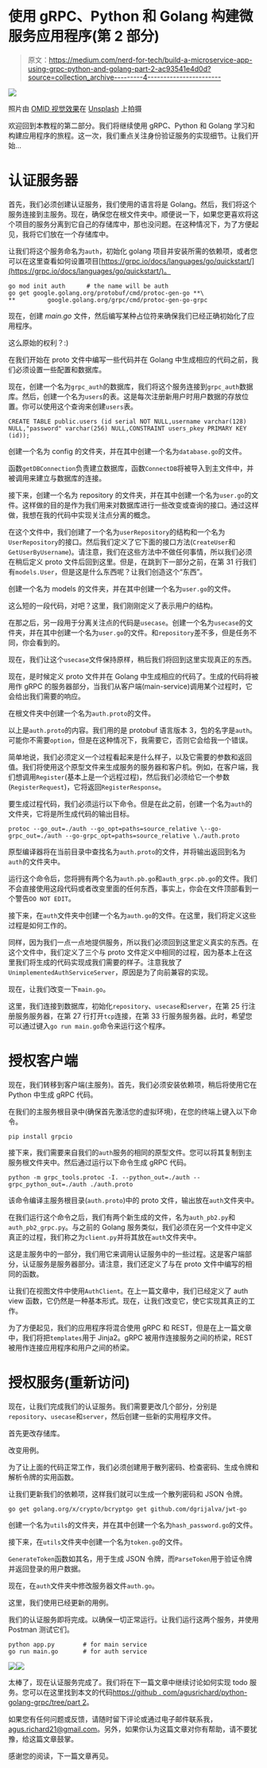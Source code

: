 # 使用 gRPC、Python 和 Golang 构建微服务应用程序(第 2 部分)

> 原文：<https://medium.com/nerd-for-tech/build-a-microservice-app-using-grpc-python-and-golang-part-2-ac93541e4d0d?source=collection_archive---------4----------------------->

![](img/abe3e2240be763c0d871ec2ff9c0775d.png)

照片由 [OMID 视觉效果](https://unsplash.com/@omidvisuals?utm_source=medium&utm_medium=referral)在 [Unsplash](https://unsplash.com?utm_source=medium&utm_medium=referral) 上拍摄

欢迎回到本教程的第二部分。我们将继续使用 gRPC、Python 和 Golang 学习和构建应用程序的旅程。这一次，我们重点关注身份验证服务的实现细节。让我们开始…

# 认证服务器

首先，我们必须创建认证服务，我们使用的语言将是 Golang。然后，我们将这个服务连接到主服务。现在，确保您在根文件夹中。顺便说一下，如果您更喜欢将这个项目的服务分离到它自己的存储库中，那也没问题。在这种情况下，为了方便起见，我将它们放在一个存储库中。

让我们将这个服务命名为`auth`，初始化 golang 项目并安装所需的依赖项，或者您可以在这里查看如何设置项目[https://grpc.io/docs/languages/go/quickstart/](https://grpc.io/docs/languages/go/quickstart/)。

```
go mod init auth      # the name will be auth
go get google.golang.org/protobuf/cmd/protoc-gen-go **\
**         google.golang.org/grpc/cmd/protoc-gen-go-grpc
```

现在，创建 *main.go* 文件，然后编写某种占位符来确保我们已经正确初始化了应用程序。

这么原始的权利？:)

在我们开始在 proto 文件中编写一些代码并在 Golang 中生成相应的代码之前，我们必须设置一些配置和数据库。

现在，创建一个名为`grpc_auth`的数据库，我们将这个服务连接到`grpc_auth`数据库。然后，创建一个名为`users`的表。这是每次注册新用户时用户数据的存放位置。你可以使用这个查询来创建`users`表。

```
CREATE TABLE public.users (id serial NOT NULL,username varchar(128) NULL,"password" varchar(256) NULL,CONSTRAINT users_pkey PRIMARY KEY (id));
```

创建一个名为 config 的文件夹，并在其中创建一个名为`database.go`的文件。

函数`getDBConnection`负责建立数据库，函数`ConnectDB`将被导入到主文件中，并被调用来建立与数据库的连接。

接下来，创建一个名为 repository 的文件夹，并在其中创建一个名为`user.go`的文件。这样做的目的是作为我们用来对数据库进行一些改变或查询的接口。通过这样做，我想在我的代码中实现关注点分离的概念。

在这个文件中，我们创建了一个名为`userRepository`的结构和一个名为`UserRepository`的接口。然后我们定义了它下面的接口方法(`CreateUser`和`GetUserByUsername`)。请注意，我们在这些方法中不做任何事情，所以我们必须在稍后定义 proto 文件后回到这里。但是，在跳到下一部分之前，在第 31 行我们有`models.User`，但是这是什么东西呢？让我们创造这个“东西”。

创建一个名为 models 的文件夹，并在其中创建一个名为`user.go`的文件。

这么短的一段代码，对吧？这里，我们刚刚定义了表示用户的结构。

在那之后，另一段用于分离关注点的代码是`usecase`。创建一个名为`usecase`的文件夹，并在其中创建一个名为`user.go`的文件。和`repository`差不多，但是任务不同，你会看到的。

现在，我们让这个`usecase`文件保持原样，稍后我们将回到这里实现真正的东西。

现在，是时候定义 proto 文件并在 Golang 中生成相应的代码了。生成的代码将被用作 gRPC 的服务器部分，当我们从客户端(main-service)调用某个过程时，它会给出我们需要的响应。

在根文件夹中创建一个名为`auth.proto`的文件。

以上是`auth.proto`的内容。我们用的是 protobuf 语言版本 3，包的名字是`auth`。可能你不需要`option`，但是在这种情况下，我需要它，否则它会给我一个错误。

简单地说，我们必须定义一个过程看起来是什么样子，以及它需要的参数和返回值。我们将使用这个原型文件来生成服务的服务器和客户机。例如，在客户端，我们想调用`Register`(基本上是一个远程过程)，然后我们必须给它一个参数(`RegisterRequest`)，它将返回`RegisterResponse`。

要生成过程代码，我们必须运行以下命令。但是在此之前，创建一个名为`auth`的文件夹，它将是所生成代码的输出目标。

```
protoc --go_out=./auth --go_opt=paths=source_relative \--go-grpc_out=./auth --go-grpc_opt=paths=source_relative \./auth.proto
```

原型编译器将在当前目录中查找名为`auth.proto`的文件，并将输出返回到名为`auth`的文件夹中。

运行这个命令后，您将拥有两个名为`auth.pb.go`和`auth_grpc.pb.go`的文件。我们不会直接使用这段代码或者改变里面的任何东西，事实上，你会在文件顶部看到一个警告`DO NOT EDIT`。

接下来，在`auth`文件夹中创建一个名为`auth.go`的文件。在这里，我们将定义这些过程是如何工作的。

同样，因为我们一点一点地提供服务，所以我们必须回到这里定义真实的东西。在这个文件中，我们定义了三个与 proto 文件定义中相同的过程，因为基本上在这里我们将生成的代码实现成我们需要的样子。注意我放了`UnimplementedAuthServiceServer`，原因是为了向前兼容的实现。

现在，让我们改变一下`main.go`。

这里，我们连接到数据库，初始化`repository`、`usecase`和`server`，在第 25 行注册服务服务器，在第 27 行打开`tcp`连接，在第 33 行服务服务器。此时，希望您可以通过键入`go run main.go`命令来运行这个程序。

# 授权客户端

现在，我们转移到客户端(主服务)。首先，我们必须安装依赖项，稍后将使用它在 Python 中生成 gRPC 代码。

在我们的主服务根目录中(确保首先激活您的虚拟环境)，在您的终端上键入以下命令。

```
pip install grpcio
```

接下来，我们需要来自我们的`auth`服务的相同的原型文件。您可以将其复制到主服务根文件夹中。然后通过运行以下命令生成 gRPC 代码。

```
python -m grpc_tools.protoc -I. --python_out=./auth --grpc_python_out=./auth ./auth.proto
```

该命令编译主服务根目录(`auth.proto`)中的 proto 文件，输出放在`auth`文件夹中。

在我们运行这个命令之后，我们有两个新生成的文件，名为`auth_pb2.py`和`auth_pb2_grpc.py`。与之前的 Golang 服务类似，我们必须在另一个文件中定义真正的过程，我们称之为`client.py`并将其放在`auth`文件夹中。

这是主服务中的一部分，我们用它来调用认证服务中的一些过程。这是客户端部分，认证服务是服务器部分。请注意，我们还定义了与在 proto 文件中编写的相同的函数。

让我们在视图文件中使用`AuthClient`。在上一篇文章中，我们已经定义了 auth view 函数，它仍然是一种基本形式。现在，让我们改变它，使它实现其真正的工作。

为了方便起见，我们的应用程序将混合使用 gRPC 和 REST，但是在上一篇文章中，我们将把`templates`用于 Jinja2。gRPC 被用作连接服务之间的桥梁，REST 被用作连接应用程序和用户之间的桥梁。

# 授权服务(重新访问)

现在，让我们完成我们的认证服务。我们需要更改几个部分，分别是`repository`、`usecase`和`server`，然后创建一些新的实用程序文件。

首先更改存储库。

改变用例。

为了让上面的代码正常工作，我们必须创建用于散列密码、检查密码、生成令牌和解析令牌的实用函数。

让我们更新我们的依赖项，这样我们就可以生成一个散列密码和 JSON 令牌。

```
go get golang.org/x/crypto/bcryptgo get github.com/dgrijalva/jwt-go
```

创建一个名为`utils`的文件夹，并在其中创建一个名为`hash_password.go`的文件。

接下来，在`utils`文件夹中创建一个名为`token.go`的文件。

`GenerateToken`函数如其名，用于生成 JSON 令牌，而`ParseToken`用于验证令牌并返回登录的用户数据。

现在，在`auth`文件夹中修改服务器文件`auth.go`。

这里，我们使用已经更新的用例。

我们的认证服务即将完成。以确保一切正常运行。让我们运行这两个服务，并使用 Postman 测试它们。

```
python app.py        # for main service
go run main.go       # for auth service
```

![](img/a40a0a9ecb3c4aedebb9d4cd6d53f201.png)![](img/83d0df9ed458606f9110893d104a0c02.png)

太棒了，现在认证服务完成了。我们将在下一篇文章中继续讨论如何实现 todo 服务。您可以在这里找到本文的代码[https://github . com/agusrichard/python-golang-grpc/tree/part 2](https://github.com/agusrichard/python-golang-grpc/tree/part2)。

如果您有任何问题或反馈，请随时留下评论或通过电子邮件联系我，agus.richard21@gmail.com。另外，如果你认为这篇文章对你有帮助，请不要犹豫，给这篇文章鼓掌。

感谢您的阅读，下一篇文章再见。